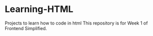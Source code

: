 # Learning-HTML
Projects to learn how to code in html
This repository is for Week 1 of Frontend Simplified.
